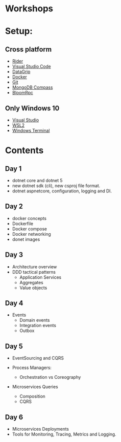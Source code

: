 # Workshops

# Setup: 

## Cross platform
* [Rider](https://www.jetbrains.com/rider/download/)
* [Visual Studio Code](https://code.visualstudio.com/)
* [DataGrip](https://www.jetbrains.com/datagrip/download/)
* [Docker](https://www.docker.com/products/docker-desktop) 
* [Git](https://git-scm.com/downloads)
* [MongoDB Compass](https://www.mongodb.com/try/download/compass/)
* [BloomRpc](https://github.com/uw-labs/bloomrpc)

## Only Windows 10
* [Visual Studio](https://visualstudio.microsoft.com/downloads/)
* [WSL2](https://docs.microsoft.com/en-us/windows/wsl/install-win10)
* [Windows Terminal](https://github.com/microsoft/terminal)

# Contents

## Day 1

- dotnet core and dotnet 5
- new dotnet sdk (cli), new csproj file format.
- dotnet aspnetcore, configuration, logging and DI.

## Day 2

- docker concepts
- Dockerfile
- Docker compose
- Docker networking
- donet images

## Day 3

- Architecture overview
- DDD tactical patterns
    * Application Services
    * Aggregates
    * Value objects

## Day 4

- Events
    * Domain events
    * Integration events
    * Outbox

## Day 5

- EventSourcing and CQRS 

- Process Managers:
    * Orchestration vs Coreography

- Microservices Queries
    * Composition
    * CQRS

## Day 6

- Microservices Deployments
- Tools for Monitoring, Tracing, Metrics and Logging.

